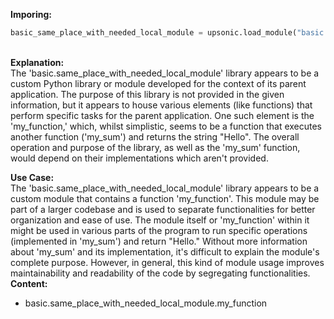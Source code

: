 <b class="custom_code_highlight_green">Imporing:</b><br>
```python
basic_same_place_with_needed_local_module = upsonic.load_module("basic.same_place_with_needed_local_module")
```
<br><b class="custom_code_highlight_green">Explanation:</b><br>The 'basic.same_place_with_needed_local_module' library appears to be a custom Python library or module developed for the context of its parent application. The purpose of this library is not provided in the given information, but it appears to house various elements (like functions) that perform specific tasks for the parent application. One such element is the 'my_function,' which, whilst simplistic, seems to be a function that executes another function ('my_sum') and returns the string "Hello". The overall operation and purpose of the library, as well as the 'my_sum' function, would depend on their implementations which aren't provided.

<b class="custom_code_highlight_green">Use Case:</b><br>The 'basic.same_place_with_needed_local_module' library appears to be a custom module that contains a function 'my_function'. This module may be part of a larger codebase and is used to separate functionalities for better organization and ease of use. The module itself or 'my_function' within it might be used in various parts of the program to run specific operations (implemented in 'my_sum') and return "Hello." Without more information about 'my_sum' and its implementation, it's difficult to explain the module's complete purpose. However, in general, this kind of module usage improves maintainability and readability of the code by segregating functionalities.
<br><b class="custom_code_highlight_green">Content:</b><br>
  - basic.same_place_with_needed_local_module.my_function
